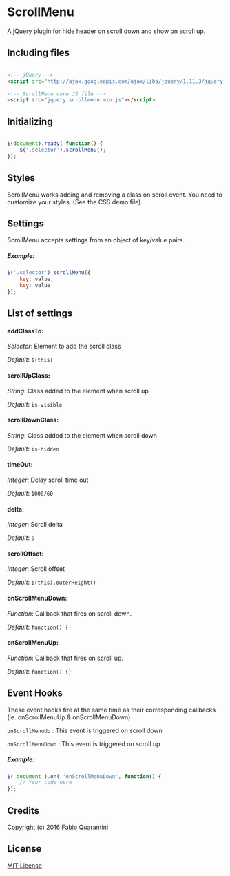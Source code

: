 # ScrollMenu

A jQuery plugin for hide header on scroll down and show on scroll up.

## Including files


```html

<!-- jQuery -->
<script src="http://ajax.googleapis.com/ajax/libs/jquery/1.11.3/jquery.min.js"></script>

<!-- ScrollMenu core JS file -->
<script src="jquery.scrollmenu.min.js"></script>

```

## Initializing

```javascript

$(document).ready( function() {
	$('.selector').scrollMenu();
});

```

## Styles
ScrollMenu works adding and removing a class on scroll event. You need to customize your styles. (See the CSS demo file).

## Settings
ScrollMenu accepts settings from an object of key/value pairs.

##### Example:
```javascript
$('.selector').scrollMenu({
	key: value,
	key: value
});
```

## List of settings

#### addClassTo:
*Selector*: Element to add the scroll class

*Default*: `$(this)`

#### scrollUpClass:
*String*: Class added to the element when scroll up

*Default*: `is-visible`

#### scrollDownClass:
*String*: Class added to the element when scroll down

*Default*: `is-hidden`

#### timeOut:
*Integer*: Delay scroll time out

*Default*: `1000/60`

#### delta:
*Integer*: Scroll delta

*Default*: `5`

#### scrollOffset:
*Integer*: Scroll offset

*Default*: `$(this).outerHeight()`

#### onScrollMenuDown:
*Function*: Callback that fires on scroll down.

*Default*: `function() {}`

#### onScrollMenuUp:
*Function*: Callback that fires on scroll up.

*Default*: `function() {}`


## Event Hooks
These event hooks fire at the same time as their corresponding callbacks (ie. onScrollMenuUp & onScrollMenuDown)

`onScrollMenuUp` : This event is triggered on scroll down

`onScrollMenuDown` : This event is triggered on scroll up

##### Example:
```javascript
$( document ).on( 'onScrollMenuDown', function() {
	// Your code here
});
```

## Credits

Copyright (c) 2016 [Fabio Quarantini](http://www.fabioquarantini.com)

## License

[MIT License](http://opensource.org/licenses/MIT)
